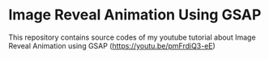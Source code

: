 # Image Reveal Animation Using GSAP
This repository contains source codes of my youtube tutorial about Image Reveal Animation using GSAP (https://youtu.be/pmFrdiQ3-eE)
